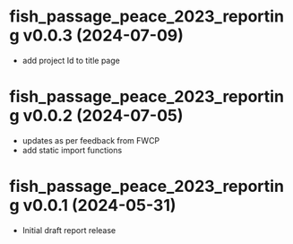 # fish_passage_peace_2023_reporting v0.0.3 (2024-07-09)
- add project Id to title page

# fish_passage_peace_2023_reporting v0.0.2 (2024-07-05)
- updates as per feedback from FWCP
- add static import functions


# fish_passage_peace_2023_reporting v0.0.1 (2024-05-31)
- Initial draft report release
